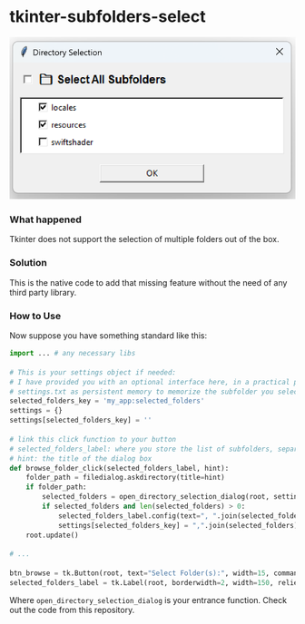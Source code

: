 # tkinter-subfolders-select

![Screenshot](./Screenshot.png)

### What happened

Tkinter does not support the selection of multiple folders out of the box. 


### Solution

This is the native code to add that missing feature without the need of any third party library.


### How to Use

Now suppose you have something standard like this:


```python
import ... # any necessary libs

# This is your settings object if needed:
# I have provided you with an optional interface here, in a practical project you should write your settings into a 
# settings.txt as persistent memory to memorize the subfolder you selected last time.
selected_folders_key = 'my_app:selected_folders'
settings = {} 
settings[selected_folders_key] = ''

# link this click function to your button
# selected_folders_label: where you store the list of subfolders, separated by commas
# hint: the title of the dialog box
def browse_folder_click(selected_folders_label, hint):
    folder_path = filedialog.askdirectory(title=hint)
    if folder_path:
        selected_folders = open_directory_selection_dialog(root, settings, selected_folders_key, folder_path)
        if selected_folders and len(selected_folders) > 0:
            selected_folders_label.config(text=", ".join(selected_folders))
            settings[selected_folders_key] = ",".join(selected_folders)
    root.update()

# ...

btn_browse = tk.Button(root, text="Select Folder(s):", width=15, command=lambda: browse_folder_click(selected_folders_label, "Select a folder"))
selected_folders_label = tk.Label(root, borderwidth=2, width=150, relief="groove", background="white") 
```

Where `open_directory_selection_dialog` is your entrance function. Check out the code from this repository.
